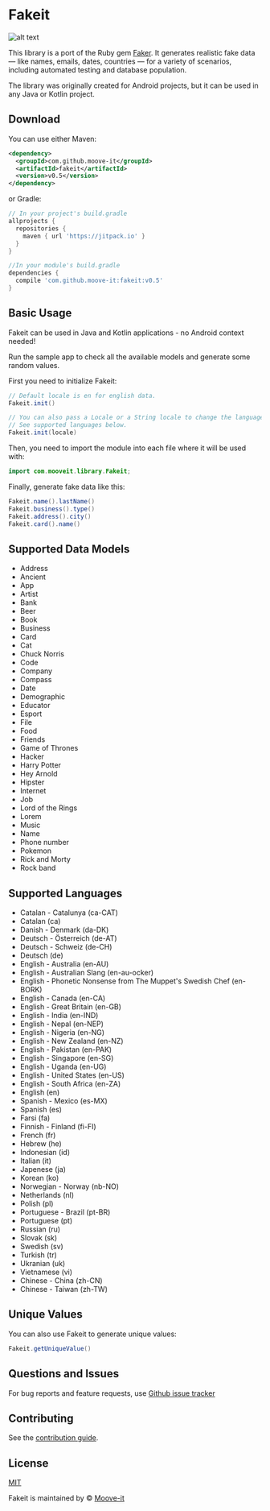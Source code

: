 Fakeit
========

![alt text](https://github.com/moove-it/fakeit/blob/master/banner.png "Fakeit Github banner")

This library is a port of the Ruby gem [Faker](https://github.com/stympy/faker). It generates realistic fake data — like names, emails, dates, countries — for a variety of scenarios, including automated testing and database population.

The library was originally created for Android projects, but it can be used in any Java or Kotlin project.

Download
--------

You can use either Maven:
```xml
<dependency>
  <groupId>com.github.moove-it</groupId>
  <artifactId>fakeit</artifactId>
  <version>v0.5</version>
</dependency>
```
or Gradle:
```groovy
// In your project's build.gradle
allprojects {
  repositories {
    maven { url 'https://jitpack.io' }
  }
}

//In your module's build.gradle
dependencies {
  compile 'com.github.moove-it:fakeit:v0.5'
}
```

Basic Usage
--------

Fakeit can be used in Java and Kotlin applications - no Android context needed!

Run the sample app to check all the available models and generate some random values.

First you need to initialize Fakeit:

```java
// Default locale is en for english data.
Fakeit.init()

// You can also pass a Locale or a String locale to change the language.
// See supported languages below.
Fakeit.init(locale)
```

Then, you need to import the module into each file where it will be used with:
```java
import com.mooveit.library.Fakeit;
```

Finally, generate fake data like this:

```java
Fakeit.name().lastName()
Fakeit.business().type()
Fakeit.address().city()
Fakeit.card().name()
```

Supported Data Models
--------

- Address
- Ancient
- App
- Artist
- Bank
- Beer
- Book
- Business
- Card
- Cat
- Chuck Norris
- Code
- Company
- Compass
- Date
- Demographic
- Educator
- Esport
- File
- Food
- Friends
- Game of Thrones
- Hacker
- Harry Potter
- Hey Arnold
- Hipster
- Internet
- Job
- Lord of the Rings
- Lorem
- Music
- Name
- Phone number
- Pokemon
- Rick and Morty
- Rock band

Supported Languages
--------

- Catalan - Catalunya (ca-CAT)
- Catalan (ca)
- Danish - Denmark (da-DK)
- Deutsch - Österreich (de-AT)
- Deutsch - Schweiz (de-CH)
- Deutsch (de)
- English - Australia (en-AU)
- English - Australian Slang (en-au-ocker)
- English - Phonetic Nonsense from The Muppet's Swedish Chef (en-BORK)
- English - Canada (en-CA)
- English - Great Britain (en-GB)
- English - India (en-IND)
- English - Nepal (en-NEP)
- English - Nigeria (en-NG)
- English - New Zealand (en-NZ)
- English - Pakistan (en-PAK)
- English - Singapore (en-SG)
- English - Uganda (en-UG)
- English - United States (en-US)
- English - South Africa (en-ZA)
- English (en)
- Spanish - Mexico (es-MX)
- Spanish (es)
- Farsi (fa)
- Finnish - Finland (fi-FI)
- French (fr)
- Hebrew (he)
- Indonesian (id)
- Italian (it)
- Japenese (ja)
- Korean (ko)
- Norwegian - Norway (nb-NO)
- Netherlands (nl)
- Polish (pl)
- Portuguese - Brazil (pt-BR)
- Portuguese (pt)
- Russian (ru)
- Slovak (sk)
- Swedish (sv)
- Turkish (tr)
- Ukranian (uk)
- Vietnamese (vi)
- Chinese - China (zh-CN)
- Chinese - Taiwan (zh-TW)

Unique Values
--------

You can also use Fakeit to generate unique values:

```java
Fakeit.getUniqueValue()
```

Questions and Issues
--------

For bug reports and feature requests, use [Github issue tracker](https://github.com/moove-it/fakeit/issues)

Contributing
--------

See the [contribution guide](CONTRIBUTING.md).

License
--------

[MIT](https://github.com/moove-it/fakeit/blob/master/LICENSE)

Fakeit is maintained by © [Moove-it](http://www.moove-it.com)
